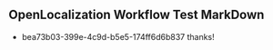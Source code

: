 ## OpenLocalization Workflow Test MarkDown
* bea73b03-399e-4c9d-b5e5-174ff6d6b837 thanks!

<!--HONumber=Aug16_HO4-->


